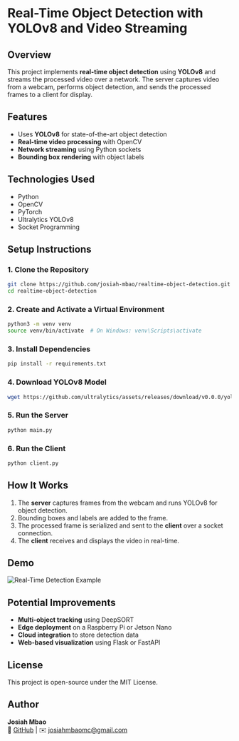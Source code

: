 # Real-Time Object Detection with YOLOv8 and Video Streaming

## Overview
This project implements **real-time object detection** using **YOLOv8** and streams the processed video over a network. The server captures video from a webcam, performs object detection, and sends the processed frames to a client for display.

## Features
- Uses **YOLOv8** for state-of-the-art object detection
- **Real-time video processing** with OpenCV
- **Network streaming** using Python sockets
- **Bounding box rendering** with object labels

## Technologies Used
- Python
- OpenCV
- PyTorch
- Ultralytics YOLOv8
- Socket Programming

## Setup Instructions

### 1. Clone the Repository
```bash
git clone https://github.com/josiah-mbao/realtime-object-detection.git
cd realtime-object-detection
```

### 2. Create and Activate a Virtual Environment
```bash
python3 -m venv venv
source venv/bin/activate  # On Windows: venv\Scripts\activate
```

### 3. Install Dependencies
```bash
pip install -r requirements.txt
```

### 4. Download YOLOv8 Model
```bash
wget https://github.com/ultralytics/assets/releases/download/v0.0.0/yolov8n.pt
```

### 5. Run the Server
```bash
python main.py
```

### 6. Run the Client
```bash
python client.py
```

## How It Works
1. The **server** captures frames from the webcam and runs YOLOv8 for object detection.
2. Bounding boxes and labels are added to the frame.
3. The processed frame is serialized and sent to the **client** over a socket connection.
4. The **client** receives and displays the video in real-time.

## Demo
![Real-Time Detection Example](demo.gif)

## Potential Improvements
- **Multi-object tracking** using DeepSORT
- **Edge deployment** on a Raspberry Pi or Jetson Nano
- **Cloud integration** to store detection data
- **Web-based visualization** using Flask or FastAPI

## License
This project is open-source under the MIT License.

## Author
**Josiah Mbao**  
🔗 [GitHub](https://github.com/josiah-mbao)  |  ✉️ josiahmbaomc@gmail.com


